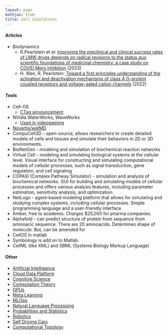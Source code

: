 ```yaml
---
layout: page
mathjax: true
title: Cell Simulations
---
```

#### Articles
* Biodynamics
  * R.Pearlstein et al: [Improving the preclinical and clinical success rates of LMW drugs depends on radical revisions to the status quo scientific foundations of medicinal chemistry: a case study on COVID Mpro inhibition](https://www.biorxiv.org/content/10.1101/2022.10.31.514572v2.full.pdf) (2023)
  * H. Wan, R. Pearlstein: [Toward a first principles understanding of the activation and deactivation mechanisms of class A G-protein coupled receptors and voltage-gated cation channels](https://www.biorxiv.org/content/10.1101/2022.03.29.486149v2.full.pdf+html) (2022)

#### Tools
* Cell-OS
  * [CTag announcement](https://ctag.com/en/cell-os-robotic-cell-operative-system/)
* NVidia WaterWorks, WaveWorks
  * [Used in videogaming](https://forums.unrealengine.com/t/nvidia-waveworks-how-to-implement-into-ue4-in-2020/146850)
* [Novartis/watMD](https://github.com/Novartis/watMD)
* CompuCell3D - open-source, allows researchers to create detailed models of cells and tissues and simulate their behaviors in 2D or 3D environments.
* BioNetGen - modeling and simulation of biochemical reaction networks
* Virtual Cell - modeling and simulating biological systems at the cellular level. Visual interface for constructing and simulating computational models of cellular processes, such as signal transduction, gene regulation, and cell signaling
* COPASI (Complex Pathway Simulator) - simulation and analysis of biochemical networks. GUI for building and simulating models of cellular processes and offers various analysis features, including parameter estimation, sensitivity analysis, and optimization.
* NetLogo - agent-based modeling platform that allows for simulating and studying complex systems, including cellular processes. Simple programming language and a user-friendly interface
* Amber, free to academis. Charges $25,000 for pharma companies.
* Alphafold - can predict structure of protein from sequence from aminoacic sequence. There are 20 aminoacids. Determines shape of molecule. But, can be amended for 
* CellOS in matlab
* Symbiology is add on to Matlab. 
* CellML (like XML) and SBML (Systems Biology Markup Language)

#### Other
* [Artificial Intelligence](/artificial_intelligence.md)
* [Cloud Data Platform](/cloud_data_platform.md)
* [Cognitive Science](/cognitive_science.md)
* [Computation Theory](/computation_theory.md)
* [GPUs](/gpus.md)
* [Meta Learning](/meta_learning.md)
* [MLOps](/mlops.md)
* [Natural Language Processing](/natural_language_processing.md)
* [Probabilities and Statistics](/probabilities_and_statistics.md)
* [Robotics](/robotics.md)
* [Self Driving Cars](/self_driving_cars.md)
* [Computational Topology](/computational_topology.md)
